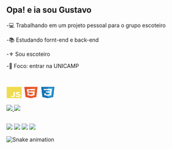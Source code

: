 ## Opa! e ia sou Gustavo

-💻 Trabalhando em um projeto pessoal para o grupo escoteiro 

-📚 Estudando fornt-end e back-end

-⚜ Sou escoteiro

-🎯 Foco: entrar na UNICAMP

##

<div style="display: inline_block"><br>
 <img align="center" alt="Js" height="30" width="40" src="https://raw.githubusercontent.com/devicons/devicon/master/icons/javascript/javascript-plain.svg">
 <img align="center" alt="HTML" height="30" width="40" src="https://raw.githubusercontent.com/devicons/devicon/master/icons/html5/html5-original.svg">
 <img align="center" alt="CSS" height="30" width="40" src="https://raw.githubusercontent.com/devicons/devicon/master/icons/css3/css3-original.svg">
</div>

<br>

<div>
<a href="https://github.com/Gustavomirabal">
<img height="180em" src="https://github-readme-stats.vercel.app/api?username=Gustavomirabal&show_icons=true&theme=vue-dark&include_all_comits=true&count_private=true"/>
<img height="180em" src="https://github-readme-stats.vercel.app/api/top-langs/?username=Gustavomirabal&layout=compact&langs_count=16&theme=vue-dark"/>
</div>

 ##
 
<div>
 <a href="https://instagram.com/gurix_czarnotta" target="_blank"><img src="https://img.shields.io/badge/-Instagram-%23E4405F?style=for-the-badge&logo=instagram&logoColor=white" target="_blank"></a> 
 <a href = "mailto:gu.mirabal@gmail.com"><img src="https://img.shields.io/badge/-Gmail-%23333?style=for-the-badge&logo=gmail&logoColor=white" target="_blank"></a>
 <a href="https://www.linkedin.com/in/gustavo-czarnotta-ba830a1b1/" target="_blank"><img src="https://img.shields.io/badge/-LinkedIn-%230077B5?style=for-the-badge&logo=linkedin&logoColor=white" target="_blank"></a> 
   <a href = "https://www.facebook.com/gustavo.mirabalczarnotta"><img src="https://img.shields.io/badge/Facebook-1877F2?style=for-the-badge&logo=facebook&logoColor=white" target="_blank"></a>
 </div>

![Snake animation](https://github.com/Gustavomirabal/gustavomirabal/blod/output/github-contribution-grid-snake-svg)
